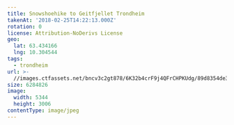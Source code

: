 ```yaml
---
title: Snowshoehike to Geitfjellet Trondheim
takenAt: '2018-02-25T14:22:13.000Z'
rotation: 0
license: Attribution-NoDerivs License
geo:
  lat: 63.434166
  lng: 10.304544
tags:
  - trondheim
url: >-
  //images.ctfassets.net/bncv3c2gt878/6K32b4crF9j4QFrCHPKUdg/89d8354de38d21161415b8dc911b039f/snowshoehike-to-geitfjellet-trondheim_38670161400_o
size: 6284826
image:
  width: 5344
  height: 3006
contentType: image/jpeg
---
```


